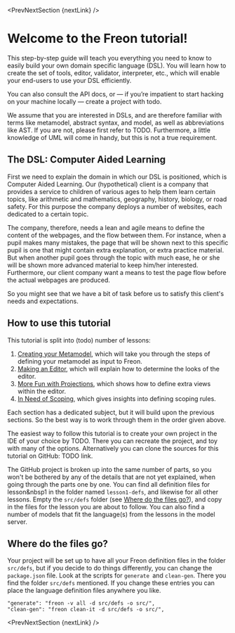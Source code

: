 <script>
    import PrevNextSection from '$lib/tutorial/PrevNextSection.svelte';

    let nextLink = "/Tutorial/Creating_your_Metamodel";
</script>

<PrevNextSection {nextLink} />

# Welcome to the Freon tutorial!

This step-by-step guide will teach you everything you need to know to easily build your own domain specific language (DSL).
You will learn how to create the set of tools, editor, validator, interpreter, etc., which will enable your end-users to use your DSL efficiently.

You can also consult the API docs, or — if you’re impatient to start hacking on your machine locally — create a project with todo.

We assume that you are interested in DSLs, and are therefore familiar with terms
like metamodel, abstract syntax, and model, as well as abbreviations like AST. If you
are not, please first refer to TODO. Furthermore, a little knowledge of UML will come in handy,
but this is not a true requirement.

## The DSL: Computer Aided Learning

First we need to explain the domain in which our DSL is positioned, which is Computer Aided Learning. Our (hypothetical) client is a company that provides
a service to children of various ages to help them learn certain topics, like arithmetic and mathematics, geography, history, biology, or
road safety. For this purpose the company deploys a number of websites, each dedicated to a certain topic.

The company, therefore, needs a lean and agile means
to define the content of the webpages, and the flow between them. For instance, when a pupil makes many mistakes, the page that will be
shown next to this specific pupil is one that might contain extra explanation, or extra practice material. But when another pupil goes through the topic
with much ease, he or she will be shown more advanced material to keep him/her interested. Furthermore, our client company want a means to test the page
flow before the actual webpages are produced.

So you might see that we have a bit of task before us to satisfy this client's needs and expectations.

## How to use this tutorial

This tutorial is split into (todo) number of lessons:

1. [Creating your Metamodel](/Tutorial/Creating_your_Metamodel), which will take you through the steps of defining your metamodel as input to Freon.
2. [Making an Editor](/Tutorial/Making_an_Editor), which will explain how to determine the looks of the editor.
3. [More Fun with Projections](/Tutorial/More_Fun_with_Projections), which shows how to define extra views within the editor.
4. [In Need of Scoping](/Tutorial/In_Need_of_Scoping), which gives insights into defining scoping rules.

Each section has a dedicated subject, but it will build upon the previous sections. So the best way is to work through them in the order given above.

The easiest way to follow this tutorial is to create your own project in the IDE of your choice by TODO. There you can recreate the project, and toy with many of the options.
Alternatively you can clone the sources for this tutorial on GitHub: TODO link.

The GitHub project is broken up into the same number of parts, so you won't be bothered by any of the details that are not yet explained, when going through the parts one by one.
You can find all definition files for lesson&nbsp1 in the folder named `lesson1-defs`, and likewise for all other lessons. Empty
the `src/defs` folder (see <a href='#where-do-the-files-go-4'>Where do the files go?</a>), and copy in the files for the lesson you are about to follow. You can also find 
a number of models that fit the language(s) from the lessons in the model server.

## Where do the files go?

Your project will be set up to have all your Freon definition files in the folder `src/defs`,
but if you decide to do things differently, you can change the `package.json` file.
Look at the scripts for `generate `and `clean-gen`. There you find the folder `src/defs`
mentioned. If you change these entries you can place the language definition files anywhere you like.

```
"generate": "freon -v all -d src/defs -o src/",
"clean-gen": "freon clean-it -d src/defs -o src/",
```

<PrevNextSection {nextLink} />
